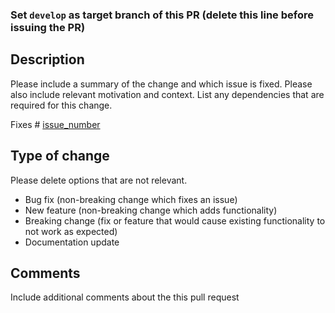 ### Set `develop` as target branch of this PR (delete this line before issuing the PR)

## Description
Please include a summary of the change and which issue is fixed. Please also include relevant motivation and context. List any dependencies that are required for this change.

Fixes # [issue_number](issue_link)

## Type of change
Please delete options that are not relevant.

- Bug fix (non-breaking change which fixes an issue)
- New feature (non-breaking change which adds functionality)
- Breaking change (fix or feature that would cause existing functionality to not work as expected)
- Documentation update

## Comments
Include additional comments about the this pull request
